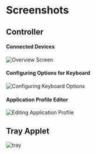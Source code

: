 # Screenshots

## Controller

#### Connected Devices
![Overview Screen](https://cloud.githubusercontent.com/assets/13032135/23827521/768c281a-06ad-11e7-80d1-5d1b9d82e313.png)


#### Configuring Options for Keyboard
![Configuring Keyboard Options](https://cloud.githubusercontent.com/assets/13032135/23827524/81aa49b6-06ad-11e7-91d8-2c9455225b50.gif)


#### Application Profile Editor
![Editing Application Profile](https://cloud.githubusercontent.com/assets/13032135/23827527/97cbc850-06ad-11e7-984a-5aa45b2fe11a.gif)


## Tray Applet
![tray](https://cloud.githubusercontent.com/assets/13032135/20988404/85d08462-bcc8-11e6-8e9c-be3eaf976df1.jpg)

